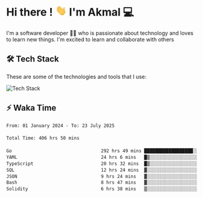 # Hi there ! <img src="https://github.com/ABSphreak/ABSphreak/blob/master/gifs/Hi.gif" width="30"> I'm Akmal  💻

I'm a software developer 👨‍💻 who is passionate about technology and loves to learn new things. I'm excited to learn and collaborate with others

## 🛠️ Tech Stack

These are some of the technologies and tools that I use:

![Tech Stack](https://skillicons.dev/icons?i=typescript,nodejs,javascript,express,nest,sequelize,go,rabbitmq,python,solidity,react,vue,next,nuxtjs,webpack,vite,tailwindcss,bootstrap,css,scss,html,vercel,firebase,heroku,netlify,docker,postgresql,mongodb,redis,mysql,graphql,git,github,gitlab,vscode,figma,postman,pytorch,tensorflow,bash)

## ⚡ Waka Time
<!--START_SECTION:waka-->

```txt
From: 01 January 2024 - To: 23 July 2025

Total Time: 406 hrs 50 mins

Go                                 292 hrs 49 mins ██████████████████░░░░░░░   71.98 %
YAML                               24 hrs 6 mins   █▒░░░░░░░░░░░░░░░░░░░░░░░   05.93 %
TypeScript                         20 hrs 32 mins  █▒░░░░░░░░░░░░░░░░░░░░░░░   05.05 %
SQL                                12 hrs 24 mins  ▓░░░░░░░░░░░░░░░░░░░░░░░░   03.05 %
JSON                               9 hrs 24 mins   ▓░░░░░░░░░░░░░░░░░░░░░░░░   02.31 %
Bash                               8 hrs 47 mins   ▓░░░░░░░░░░░░░░░░░░░░░░░░   02.16 %
Solidity                           6 hrs 38 mins   ▒░░░░░░░░░░░░░░░░░░░░░░░░   01.63 %
```

<!--END_SECTION:waka-->


